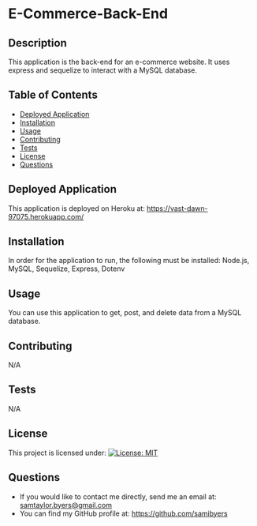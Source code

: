 # E-Commerce-Back-End
  ## Description 
  This application is the back-end for an e-commerce website. It uses express and sequelize to interact with a MySQL database. 
  ## Table of Contents 
  * [Deployed Application](#deployed-application)
  * [Installation](#installation)
  * [Usage](#usage)
  * [Contributing](#contributing)
  * [Tests](#tests)
  * [License](#license)
  * [Questions](#questions)
  ## Deployed Application
  This application is deployed on Heroku at: https://vast-dawn-97075.herokuapp.com/
  ## Installation 
  In order for the application to run, the following must be installed: Node.js, MySQL, Sequelize, Express, Dotenv 
  ## Usage 
  You can use this application to get, post, and delete data from a MySQL database.
  ## Contributing 
  N/A
  ## Tests 
  N/A
  ## License 
  This project is licensed under: [![License: MIT](https://img.shields.io/badge/License-MIT-yellow.svg)](https://opensource.org/licenses/MIT)
  ## Questions 
  * If you would like to contact me directly, send me an email at: samtaylor.byers@gmail.com
  * You can find my GitHub profile at: https://github.com/samibyers
